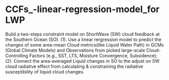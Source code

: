 # CCFs_-linear-regression-model_for LWP
Build a two-steps constraint model on ShortWave (SW) cloud feedback at the Southern Ocean (SO). 
(1). Use a linear rergression model to predict the changes of some area-mean Cloud metrics(like Liquid Water Path) in GCMs (Global Climate Models) and Observations from picked large-scale Cloud-Controlling Factors (e.g., SST, LTS, Moisture Convergence, Subsidence); 
(2). Connect the area-averaged Liquid changes in SO to the adjust on SW cloud radiative effect from calculating & constraining the radiative susceptibility 
of liquid cloud changes.
